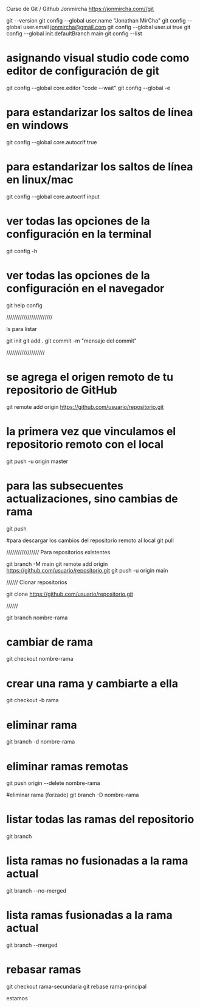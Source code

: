 Curso de Git / Github Jonmircha
https://jonmircha.com//git

git --version
git config --global user.name "Jonathan MirCha"
git config --global user.email jonmircha@gmail.com
git config --global user.ui true
git config --global init.defaultBranch main
git config --list
# asignando visual studio code como editor de configuración de git
git config --global core.editor "code --wait"
git config --global -e
# para estandarizar los saltos de línea en windows
git config --global core.autocrlf true
# para estandarizar los saltos de línea en linux/mac
git config --global core.autocrlf input
# ver todas las opciones de la configuración en la terminal
git config -h
# ver todas las opciones de la configuración en el navegador
git help config

////////////////////////

ls para listar

git init
git add .
git commit -m "mensaje del commit"


////////////////////
# se agrega el origen remoto de tu repositorio de GitHub
git remote add origin https://github.com/usuario/repositorio.git
# la primera vez que vinculamos el repositorio remoto con el local
git push -u origin master
# para las subsecuentes actualizaciones, sino cambias de rama
git push


#para descargar los cambios del repositorio remoto al local
git pull


/////////////////
Para repositorios existentes

git branch -M main
git remote add origin https://github.com/usuario/repositorio.git
git push -u origin main


//////
Clonar repositorios

git clone https://github.com/usuario/repositorio.git

//////

git branch nombre-rama

# cambiar de rama
git checkout nombre-rama

# crear una rama y cambiarte a ella
git checkout -b rama

# eliminar rama
git branch -d nombre-rama

# eliminar ramas remotas
git push origin --delete nombre-rama

#eliminar rama (forzado)
git branch -D nombre-rama

# listar todas las ramas del repositorio
git branch

# lista ramas no fusionadas a la rama actual
git branch --no-merged

# lista ramas fusionadas a la rama actual
git branch --merged

# rebasar ramas
git checkout rama-secundaria
git rebase rama-principal

estamos